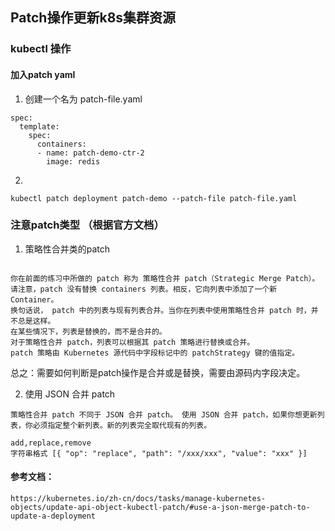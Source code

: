 ## Patch操作更新k8s集群资源
### kubectl 操作
#### 加入patch yaml
1. 创建一个名为 patch-file.yaml
```
spec:
  template:
    spec:
      containers:
      - name: patch-demo-ctr-2
        image: redis
```
2. 
```bigquery
kubectl patch deployment patch-demo --patch-file patch-file.yaml
```
### 注意patch类型 （根据官方文档）
1. 策略性合并类的patch
```bigquery

你在前面的练习中所做的 patch 称为 策略性合并 patch（Strategic Merge Patch）。
请注意，patch 没有替换 containers 列表。相反，它向列表中添加了一个新 Container。
换句话说， patch 中的列表与现有列表合并。当你在列表中使用策略性合并 patch 时，并不总是这样。 
在某些情况下，列表是替换的，而不是合并的。
对于策略性合并 patch，列表可以根据其 patch 策略进行替换或合并。 
patch 策略由 Kubernetes 源代码中字段标记中的 patchStrategy 键的值指定。 
```
总之：需要如何判断是patch操作是合并或是替换，需要由源码内字段决定。

2. 使用 JSON 合并 patch
```bigquery
策略性合并 patch 不同于 JSON 合并 patch。 使用 JSON 合并 patch，如果你想更新列表，你必须指定整个新列表。新的列表完全取代现有的列表。
```
```
add,replace,remove 
字符串格式 [{ "op": "replace", "path": "/xxx/xxx", "value": "xxx" }]
```

#### 参考文档：
````bigquery
https://kubernetes.io/zh-cn/docs/tasks/manage-kubernetes-objects/update-api-object-kubectl-patch/#use-a-json-merge-patch-to-update-a-deployment
````